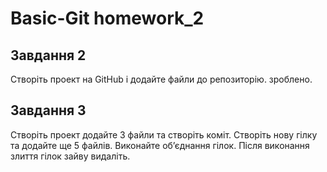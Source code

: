 # Basic-Git homework_2

## Завдання 2
Створіть проект на GitHub і додайте файли до репозиторію. 
зроблено.

## Завдання 3
Створіть проект додайте 3 файли та створіть коміт. 
Створіть нову гілку та додайте ще 5 файлів. 
Виконайте об’єднання гілок. 
Після виконання злиття гілок зайву видаліть.
